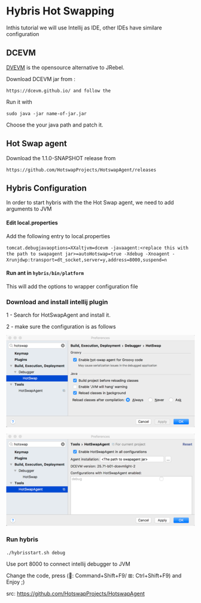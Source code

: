 # Hybris Hot Swapping

Inthis tutorial we will use Intellij as IDE, other IDEs have similare configuration

## DCEVM 

[DVEVM](https://dcevm.github.io/) is the opensource alternative to JRebel.

Download DCEVM jar from :
```
https://dcevm.github.io/ and follow the 
```
Run it with 
```
sudo java -jar name-of-jar.jar
```
Choose the your java path and patch it.

## Hot Swap agent

Download the 1.1.0-SNAPSHOT release from 
```
https://github.com/HotswapProjects/HotswapAgent/releases
```

## Hybris Configuration

In order to start hybris with the the Hot Swap agent, we need to add arguments to JVM  

#### Edit local.properties

Add the following entry to local.properties

```
tomcat.debugjavaoptions=XXaltjvm=dcevm -javaagent:<replace this with the path to swapagent jar>=autoHotswap=true -Xdebug -Xnoagent -Xrunjdwp:transport=dt_socket,server=y,address=8000,suspend=n
```

#### Run ant in `hybris/bin/platform`


This will add the options to wrapper configuration file

### Download and install intellij plugin

1 - Search for HotSwapAgent and install it.

2 - make sure the configuration is as follows

![IntelliJ config 1](./1.png "Intellij config 1")

![IntelliJ config 2](./2.png "Intellij config 2")



### Run hybris

```
./hybrisstart.sh debug
```

Use port 8000 to connect intellij debugger to JVM

Change the code, press (: Command+Shift+F9/ ⊞: Ctrl+Shift+F9) and Enjoy ;)













src: https://github.com/HotswapProjects/HotswapAgent